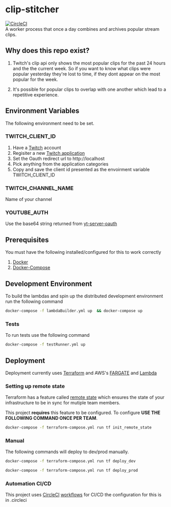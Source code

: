 # clip-stitcher
[![CircleCI](https://circleci.com/gh/austin1237/clip-stitcher.svg?style=svg)](https://circleci.com/gh/austin1237/clip-stitcher)<br />
A worker process that once a day combines and archives popular stream clips.
## Why does this repo exist?
1. Twitch's clip api only shows the most popular clips for the past 24 hours and the the current week. So if you want to know what clips were popular yesterday they're lost to time, if they dont appear on the most popular for the week.

2. It's possible for popular clips to overlap with one another which lead to a repetitive experience.


## Environment Variables
The following environment need to be set.
### TWITCH_CLIENT_ID
1. Have a [Twitch](https://www.twitch.tv) account
2. Regisiter a new [Twitch application](https://dev.twitch.tv/dashboard/apps)
3. Set the Oauth redirect url to http://localhost
4. Pick anything from the application categories
5. Copy and save the client id presented as the envoirment variable TWITCH_CLIENT_ID

### TWITCH_CHANNEL_NAME
Name of your channel
### YOUTUBE_AUTH
Use the base64 string returned from [yt-server-oauth](https://github.com/austin1237/yt-server-oauth)

## Prerequisites
You must have the following installed/configured for this to work correctly<br />
1. [Docker](https://www.docker.com/community-edition)
2. [Docker-Compose](https://docs.docker.com/compose/)

## Development Environment

To build the lambdas and spin up the distributed development environment run the following command

```bash
docker-compose -f lambdaBuilder.yml up  && docker-compose up
```

### Tests
To run tests use the following command

```bash
docker-compose -f testRunner.yml up
```

## Deployment
Deployment currently uses [Terraform](https://www.terraform.io/) and AWS's [FARGATE](https://aws.amazon.com/fargate/) and [Lambda](https://aws.amazon.com/lambda/)

### Setting up remote state
Terraform has a feature called [remote state](https://www.terraform.io/docs/state/remote.html) which ensures the state of your infrastructure to be in sync for mutiple team members.

This project **requires** this feature to be configured. To configure **USE THE FOLLOWING COMMAND ONCE PER TEAM**.
```bash
docker-compose -f terraform-compose.yml run tf init_remote_state
```

### Manual
The following commands will deploy to dev/prod manually.
```bash
docker-compose -f terraform-compose.yml run tf deploy_dev
```

```bash
docker-compose -f terraform-compose.yml run tf deploy_prod
```

### Automation CI/CD
This project uses [CircleCI](https://circleci.com/) [workflows](https://circleci.com/docs/2.0/workflows/) for CI/CD the configuration for this is in .circleci